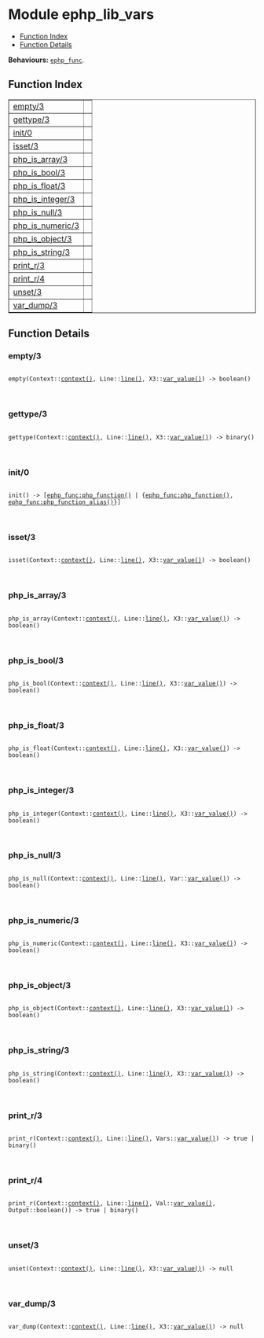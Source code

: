 

# Module ephp_lib_vars #
* [Function Index](#index)
* [Function Details](#functions)

__Behaviours:__ [`ephp_func`](ephp_func.md).

<a name="index"></a>

## Function Index ##


<table width="100%" border="1" cellspacing="0" cellpadding="2" summary="function index"><tr><td valign="top"><a href="#empty-3">empty/3</a></td><td></td></tr><tr><td valign="top"><a href="#gettype-3">gettype/3</a></td><td></td></tr><tr><td valign="top"><a href="#init-0">init/0</a></td><td></td></tr><tr><td valign="top"><a href="#isset-3">isset/3</a></td><td></td></tr><tr><td valign="top"><a href="#php_is_array-3">php_is_array/3</a></td><td></td></tr><tr><td valign="top"><a href="#php_is_bool-3">php_is_bool/3</a></td><td></td></tr><tr><td valign="top"><a href="#php_is_float-3">php_is_float/3</a></td><td></td></tr><tr><td valign="top"><a href="#php_is_integer-3">php_is_integer/3</a></td><td></td></tr><tr><td valign="top"><a href="#php_is_null-3">php_is_null/3</a></td><td></td></tr><tr><td valign="top"><a href="#php_is_numeric-3">php_is_numeric/3</a></td><td></td></tr><tr><td valign="top"><a href="#php_is_object-3">php_is_object/3</a></td><td></td></tr><tr><td valign="top"><a href="#php_is_string-3">php_is_string/3</a></td><td></td></tr><tr><td valign="top"><a href="#print_r-3">print_r/3</a></td><td></td></tr><tr><td valign="top"><a href="#print_r-4">print_r/4</a></td><td></td></tr><tr><td valign="top"><a href="#unset-3">unset/3</a></td><td></td></tr><tr><td valign="top"><a href="#var_dump-3">var_dump/3</a></td><td></td></tr></table>


<a name="functions"></a>

## Function Details ##

<a name="empty-3"></a>

### empty/3 ###

<pre><code>
empty(Context::<a href="#type-context">context()</a>, Line::<a href="#type-line">line()</a>, X3::<a href="#type-var_value">var_value()</a>) -&gt; boolean()
</code></pre>
<br />

<a name="gettype-3"></a>

### gettype/3 ###

<pre><code>
gettype(Context::<a href="#type-context">context()</a>, Line::<a href="#type-line">line()</a>, X3::<a href="#type-var_value">var_value()</a>) -&gt; binary()
</code></pre>
<br />

<a name="init-0"></a>

### init/0 ###

<pre><code>
init() -&gt; [<a href="ephp_func.md#type-php_function">ephp_func:php_function()</a> | {<a href="ephp_func.md#type-php_function">ephp_func:php_function()</a>, <a href="ephp_func.md#type-php_function_alias">ephp_func:php_function_alias()</a>}]
</code></pre>
<br />

<a name="isset-3"></a>

### isset/3 ###

<pre><code>
isset(Context::<a href="#type-context">context()</a>, Line::<a href="#type-line">line()</a>, X3::<a href="#type-var_value">var_value()</a>) -&gt; boolean()
</code></pre>
<br />

<a name="php_is_array-3"></a>

### php_is_array/3 ###

<pre><code>
php_is_array(Context::<a href="#type-context">context()</a>, Line::<a href="#type-line">line()</a>, X3::<a href="#type-var_value">var_value()</a>) -&gt; boolean()
</code></pre>
<br />

<a name="php_is_bool-3"></a>

### php_is_bool/3 ###

<pre><code>
php_is_bool(Context::<a href="#type-context">context()</a>, Line::<a href="#type-line">line()</a>, X3::<a href="#type-var_value">var_value()</a>) -&gt; boolean()
</code></pre>
<br />

<a name="php_is_float-3"></a>

### php_is_float/3 ###

<pre><code>
php_is_float(Context::<a href="#type-context">context()</a>, Line::<a href="#type-line">line()</a>, X3::<a href="#type-var_value">var_value()</a>) -&gt; boolean()
</code></pre>
<br />

<a name="php_is_integer-3"></a>

### php_is_integer/3 ###

<pre><code>
php_is_integer(Context::<a href="#type-context">context()</a>, Line::<a href="#type-line">line()</a>, X3::<a href="#type-var_value">var_value()</a>) -&gt; boolean()
</code></pre>
<br />

<a name="php_is_null-3"></a>

### php_is_null/3 ###

<pre><code>
php_is_null(Context::<a href="#type-context">context()</a>, Line::<a href="#type-line">line()</a>, Var::<a href="#type-var_value">var_value()</a>) -&gt; boolean()
</code></pre>
<br />

<a name="php_is_numeric-3"></a>

### php_is_numeric/3 ###

<pre><code>
php_is_numeric(Context::<a href="#type-context">context()</a>, Line::<a href="#type-line">line()</a>, X3::<a href="#type-var_value">var_value()</a>) -&gt; boolean()
</code></pre>
<br />

<a name="php_is_object-3"></a>

### php_is_object/3 ###

<pre><code>
php_is_object(Context::<a href="#type-context">context()</a>, Line::<a href="#type-line">line()</a>, X3::<a href="#type-var_value">var_value()</a>) -&gt; boolean()
</code></pre>
<br />

<a name="php_is_string-3"></a>

### php_is_string/3 ###

<pre><code>
php_is_string(Context::<a href="#type-context">context()</a>, Line::<a href="#type-line">line()</a>, X3::<a href="#type-var_value">var_value()</a>) -&gt; boolean()
</code></pre>
<br />

<a name="print_r-3"></a>

### print_r/3 ###

<pre><code>
print_r(Context::<a href="#type-context">context()</a>, Line::<a href="#type-line">line()</a>, Vars::<a href="#type-var_value">var_value()</a>) -&gt; true | binary()
</code></pre>
<br />

<a name="print_r-4"></a>

### print_r/4 ###

<pre><code>
print_r(Context::<a href="#type-context">context()</a>, Line::<a href="#type-line">line()</a>, Val::<a href="#type-var_value">var_value()</a>, Output::boolean()) -&gt; true | binary()
</code></pre>
<br />

<a name="unset-3"></a>

### unset/3 ###

<pre><code>
unset(Context::<a href="#type-context">context()</a>, Line::<a href="#type-line">line()</a>, X3::<a href="#type-var_value">var_value()</a>) -&gt; null
</code></pre>
<br />

<a name="var_dump-3"></a>

### var_dump/3 ###

<pre><code>
var_dump(Context::<a href="#type-context">context()</a>, Line::<a href="#type-line">line()</a>, X3::<a href="#type-var_value">var_value()</a>) -&gt; null
</code></pre>
<br />

